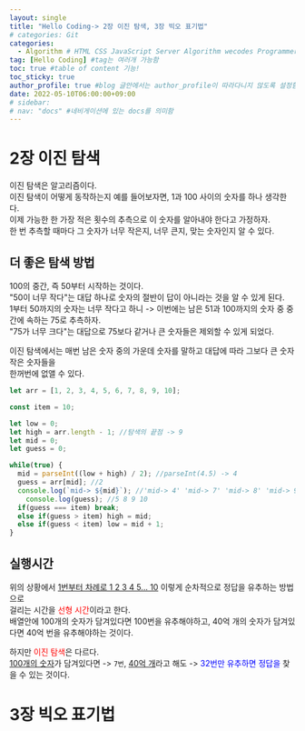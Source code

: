 ```yaml
---
layout: single
title: "Hello Coding-> 2장 이진 탐색, 3장 빅오 표기법"
# categories: Git
categories:
  - Algorithm # HTML CSS JavaScript Server Algorithm wecodes Programmers1 Programmers2 CS Github Blog
tag: [Hello Coding] #tag는 여러개 가능함
toc: true #table of content 기능!
toc_sticky: true
author_profile: true #blog 글안에서는 author_profile이 따라다니지 않도록 설정함
date: 2022-05-10T06:00:00+09:00
# sidebar:
# nav: "docs" #네비게이션에 있는 docs를 의미함
---
```

# 2장 이진 탐색
이진 탐색은 알고리즘이다.  
이진 탐색이 어떻게 동작하는지 예를 들어보자면, 1과 100 사이의 숫자를 하나 생각한다.  
이제 가능한 한 가장 적은 횟수의 추측으로 이 숫자를 알아내야 한다고 가정하자.  
한 번 추측할 때마다 그 숫자가 너무 작은지, 너무 큰지, 맞는 숫자인지 알 수 있다.  

## 더 좋은 탐색 방법
100의 중간, 즉 50부터 시작하는 것이다.  
"50이 너무 작다"는 대답 하나로 숫자의 절반이 답이 아니라는 것을 알 수 있게 된다.  
1부터 50까지의 숫자는 너무 작다고 하니 -> 이번에는 남은 51과 100까지의 숫자 중 중간에 속하는 75로 추측하자.  
"75가 너무 크다"는 대답으로 75보다 같거나 큰 숫자들은 제외할 수 있게 되었다.  

이진 탐색에서는 매번 남은 숫자 중의 가운데 숫자를 말하고 대답에 따라 그보다 큰 숫자 작은 숫자들을  
한꺼번에 없앨 수 있다.  

```js
let arr = [1, 2, 3, 4, 5, 6, 7, 8, 9, 10];

const item = 10;

let low = 0;
let high = arr.length - 1; //탐색의 끝점 -> 9
let mid = 0;
let guess = 0;

while(true) {
  mid = parseInt((low + high) / 2); //parseInt(4.5) -> 4
  guess = arr[mid]; //2
  console.log(`mid-> ${mid}`); //'mid-> 4' 'mid-> 7' 'mid-> 8' 'mid-> 9'
	console.log(guess); //5 8 9 10
  if(guess === item) break;
  else if(guess > item) high = mid;
  else if(guess < item) low = mid + 1;
}

```

## 실행시간
위의 상황에서 <u>1번부터 차례로 1 2 3 4 5... 10</u> 이렇게 순차적으로 정답을 유추하는 방법으로  
걸리는 시간을 <span style="color:red">선형 시간</span>이라고 한다.  
배열안에 100개의 숫자가 담겨있다면 100번을 유추해야하고, 40억 개의 숫자가 담겨있다면 40억 번을 유추해야하는 것이다.  

하지만 <span style="color:red">이진 탐색</span>은 다르다.  
<u>100개의 숫자</u>가 담겨있다면 -> `7번`, <u>40억 개</u>라고 해도 -> <span style="color:blue">32번만 유추하면 정답을</span> 찾을 수 있는 것이다.  

# 3장 빅오 표기법

<!-- ### 2. Link 넣기

```

유형 1: (설명어를 입력) : [gunhee's coding blog](https://gunhee-jeong.github.io/)
유형 2: (URL 자동연결) : <https://gunhee-jeong.github.io/>
유형 3: (동일 파일 내 '문단으로 이동') : [1. Header로 이동](###-1-header)

```

유형 1: (설명어를 입력) : [gunhee's coding blog](https://gunhee-jeong.github.io/)
유형 2: (URL 자동연결) : <https://gunhee-jeong.github.io/>
유형 3: (동일 파일 내 '문단으로 이동') : [1. Header로 이동](#1-header)
유형 3의 방법

1. 특수문자를 제거
2. 스페이스는 -로 바꾸고
3. 대문자는 소문자로!
   그래서 ### 1. Header -> #1-header

## Link: [google][https://www.google.com/]

### 3. 수평선

```

---

```

---

### 4. 라인 바꾸기

```

스페이스바를 2번 눌러주면 다음칸으로
이동할 수 있어요!

```

---

스페이스바를 2번 눌러주면
다음칸으로 이동할 수 있어요!

### 5. list 만들기

```

1. 1번
2. 2번
3. 3번

- 순서없는 list
  - 순서없는 list
    - 순서없는 list

```

1. 1번
2. 2번
3. 3번

- 순서없는 list
  - 순서없는 list
    - 순서없는 list

---

### 6. font 관련

```

**진하게** -> 볼드
_기울여서_ -> 이탤릭체
~~취소선~~ -> 취소선

<ul>밑줄넣기</ul> -> 밑줄
<span style="color:red">빨간 글씨</span> -> 글자색
이것이 `인라인` 입니다 -> 인라인 코드
```

**진하게** -> 볼드
_기울여서_ -> 이탤릭체
~~취소선~~ -> 취소선
<u>밑줄넣기</u> -> 밑줄
<span style="color:red">빨간 글씨</span>
이것이 `인라인` 입니다 -> 인라인 코드

---

### 7. 인용구문

```
> coding
>
> > JavaScript
> >
> > > 내가 프짱!
```

> coding
>
> > JavaScript
> >
> > > 내가 프짱!

---

### 8. 이미지 삽입

```
유형1: ('사이즈를 조절' -> HTML 태그 사용) : <img src="https://gunhee-jeong.github.io/assets/images/blogLogo.png" width="300" height="200">
유형2: (이미지 삽입 후 -> 링크 걸기)
[![이미지](https://gunhee-jeong.github.io/assets/images/blogLogo/blogLogo.png)](https://gunhee-jeong.github.io/)
```

유형1: ('사이즈를 조절' -> HTML 태그 사용) : <img src="https://gunhee-jeong.github.io/assets/images/blogLogo.png" width="300" height="200">
유형2: (이미지 삽입 후 -> 링크 걸기)
[![이미지](https://gunhee-jeong.github.io/assets/images/blogLogo.png)](https://gunhee-jeong.github.io/)

### 9. 표 만들기

```
||국어|영어|
| :--- | ---: | :--: |
|건희 | 100점 | 100점
|철수 | 100점 | 100점
```

|      |  국어 | 영어  |
| :--- | ----: | :---: |
| 건희 | 100점 | 100점 |
| 철수 | 100점 | 100점 |

> - header를 넣고 싶은 경우 ---을 사용하고 :을 이용하여 정렬에 사용함!

### 10. 토글 만들기

```
<details>
<summary>여기를 누르세요</summary>
<div markdown="1">
숨겨진 내용
</div>
</details>
```

<details>
<summary>여기를 누르세요</summary>
<div markdown="1">
숨겨진 내용
</div>
</details> -->
